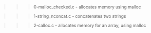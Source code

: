>>> 0-malloc_checked.c
	- allocates memory using malloc

>>> 1-string_nconcat.c
	- concatenates two strings

>>> 2-calloc.c
	- allocates memory for an array, using malloc
